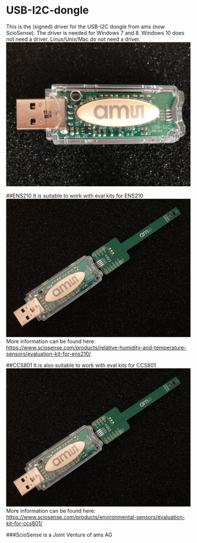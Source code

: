 # USB-I2C-dongle

This is the (signed) driver for the USB-I2C dongle from ams (now ScioSense). The driver is needed for Windows 7 and 8. Windows 10 does not need a driver. Linux/Unix/Mac do not need a driver.
![usb-i2c-dongle](usb-i2c-dongle.JPG)

##ENS210
It is suitable to work with eval kits for ENS210
![eval_kit_ccs801](eval_kit_ccs801.jpg)
More information can be found here: https://www.sciosense.com/products/relative-humidity-and-temperature-sensors/evaluation-kit-for-ens210/

##CCS801
It is also suitable to work with eval kits for CCS801
![eval_kit_ccs801](eval_kit_ccs801.jpg)
More information can be found here: https://www.sciosense.com/products/environmental-sensors/evaluation-kit-for-ccs801/

###ScioSense is a Joint Venture of ams AG 
